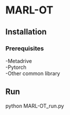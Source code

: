 # MARL-OT

## Installation

### Prerequisites
-Metadrive \
-Pytorch\
-Other common library

## Run

python MARL-OT_run.py

